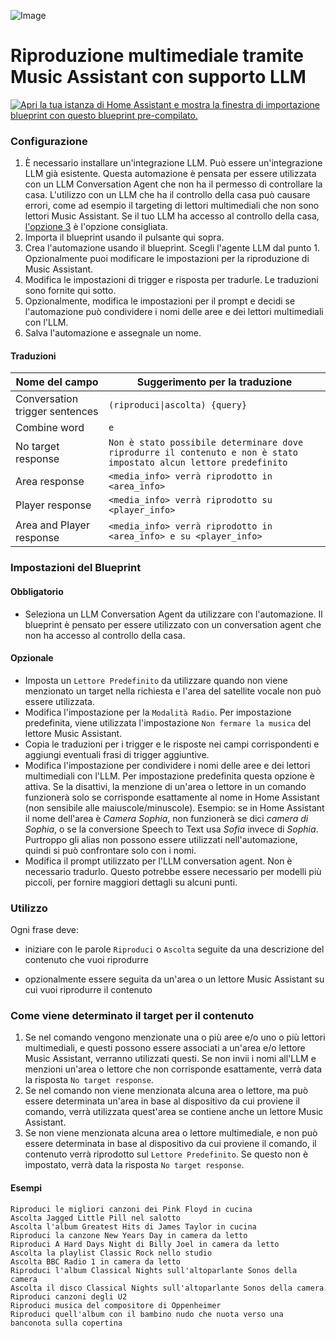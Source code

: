 ![Image](https://github.com/music-assistant/voice-support/blob/main/assets/music-assistant.png?raw=true)

# Riproduzione multimediale tramite Music Assistant con supporto LLM

[![Apri la tua istanza di Home Assistant e mostra la finestra di importazione blueprint con questo blueprint pre-compilato.](https://my.home-assistant.io/badges/blueprint_import.svg)](https://my.home-assistant.io/redirect/blueprint_import/?blueprint_url=https%3A%2F%2Fgithub.com%2Fmusic-assistant%2Fvoice-support%2Fblob%2Fmain%2Fllm-enhanced-local-assist-blueprint%2Fmass_llm_enhanced_assist_blueprint_en.yaml)

### Configurazione

1. È necessario installare un'integrazione LLM. Può essere un'integrazione LLM già esistente. Questa automazione è pensata per essere utilizzata con un LLM Conversation Agent che non ha il permesso di controllare la casa. L'utilizzo con un LLM che ha il controllo della casa può causare errori, come ad esempio il targeting di lettori multimediali che non sono lettori Music Assistant. Se il tuo LLM ha accesso al controllo della casa, [l'opzione 3](../README.md#option-3-script-which-can-be-used-as-a-tool-by-an-llm-integration-like-open-ai-conversation-chatgpt-or-google-generative-ai-gemini) è l'opzione consigliata.
2. Importa il blueprint usando il pulsante qui sopra.
3. Crea l'automazione usando il blueprint. Scegli l'agente LLM dal punto 1. Opzionalmente puoi modificare le impostazioni per la riproduzione di Music Assistant.
4. Modifica le impostazioni di trigger e risposta per tradurle. Le traduzioni sono fornite qui sotto.
5. Opzionalmente, modifica le impostazioni per il prompt e decidi se l'automazione può condividere i nomi delle aree e dei lettori multimediali con l'LLM.
6. Salva l'automazione e assegnale un nome.

#### Traduzioni
|Nome del campo|Suggerimento per la traduzione|
|---|---|
|Conversation trigger sentences|`(riproduci\|ascolta) {query}`|
|Combine word|`e`|
|No target response|`Non è stato possibile determinare dove riprodurre il contenuto e non è stato impostato alcun lettore predefinito`|
|Area response|`<media_info> verrà riprodotto in <area_info>`|
|Player response|`<media_info> verrà riprodotto su <player_info>`|
|Area and Player response|`<media_info> verrà riprodotto in <area_info> e su <player_info>`|

### Impostazioni del Blueprint

#### Obbligatorio

* Seleziona un LLM Conversation Agent da utilizzare con l'automazione. Il blueprint è pensato per essere utilizzato con un conversation agent che non ha accesso al controllo della casa.

#### Opzionale

* Imposta un `Lettore Predefinito` da utilizzare quando non viene menzionato un target nella richiesta e l'area del satellite vocale non può essere utilizzata.
* Modifica l'impostazione per la `Modalità Radio`. Per impostazione predefinita, viene utilizzata l'impostazione `Non fermare la musica` del lettore Music Assistant.
* Copia le traduzioni per i trigger e le risposte nei campi corrispondenti e aggiungi eventuali frasi di trigger aggiuntive.
* Modifica l'impostazione per condividere i nomi delle aree e dei lettori multimediali con l'LLM. Per impostazione predefinita questa opzione è attiva. Se la disattivi, la menzione di un'area o lettore in un comando funzionerà solo se corrisponde esattamente al nome in Home Assistant (non sensibile alle maiuscole/minuscole). Esempio: se in Home Assistant il nome dell'area è _Camera Sophia_, non funzionerà se dici _camera di Sophia_, o se la conversione Speech to Text usa _Sofia_ invece di _Sophia_. Purtroppo gli alias non possono essere utilizzati nell'automazione, quindi si può confrontare solo con i nomi.
* Modifica il prompt utilizzato per l'LLM conversation agent. Non è necessario tradurlo. Questo potrebbe essere necessario per modelli più piccoli, per fornire maggiori dettagli su alcuni punti.

### Utilizzo

Ogni frase deve:

* iniziare con le parole `Riproduci` o `Ascolta` seguite da una descrizione del contenuto che vuoi riprodurre

* opzionalmente essere seguita da un'area o un lettore Music Assistant su cui vuoi riprodurre il contenuto

### Come viene determinato il target per il contenuto

1. Se nel comando vengono menzionate una o più aree e/o uno o più lettori multimediali, e questi possono essere associati a un'area e/o lettore Music Assistant, verranno utilizzati questi. Se non invii i nomi all'LLM e menzioni un'area o lettore che non corrisponde esattamente, verrà data la risposta `No target response`.
2. Se nel comando non viene menzionata alcuna area o lettore, ma può essere determinata un'area in base al dispositivo da cui proviene il comando, verrà utilizzata quest'area se contiene anche un lettore Music Assistant.
3. Se non viene menzionata alcuna area o lettore multimediale, e non può essere determinata in base al dispositivo da cui proviene il comando, il contenuto verrà riprodotto sul `Lettore Predefinito`. Se questo non è impostato, verrà data la risposta `No target response`.

#### Esempi

```
Riproduci le migliori canzoni dei Pink Floyd in cucina
Ascolta Jagged Little Pill nel salotto
Ascolta l'album Greatest Hits di James Taylor in cucina
Riproduci la canzone New Years Day in camera da letto
Riproduci A Hard Days Night di Billy Joel in camera da letto
Ascolta la playlist Classic Rock nello studio
Ascolta BBC Radio 1 in camera da letto
Riproduci l'album Classical Nights sull'altoparlante Sonos della camera
Ascolta il disco Classical Nights sull'altoparlante Sonos della camera
Riproduci canzoni degli U2
Riproduci musica del compositore di Oppenheimer
Riproduci quell'album con il bambino nudo che nuota verso una banconota sulla copertina
``` 